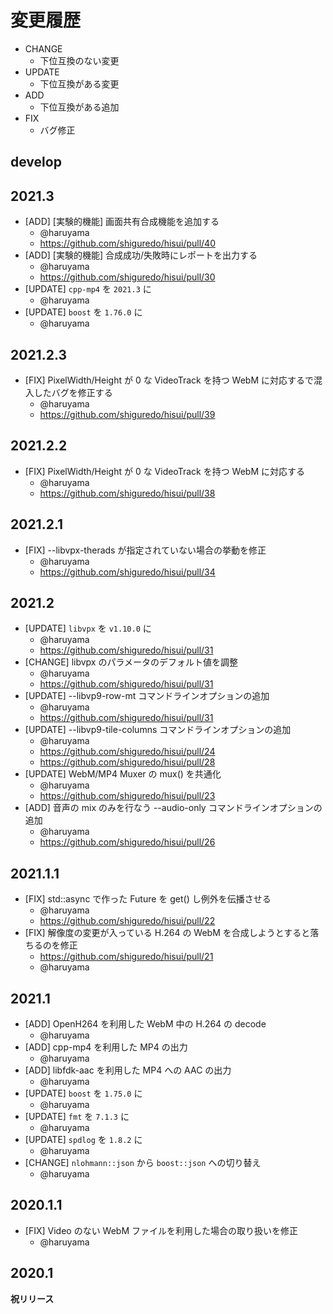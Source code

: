 # 変更履歴

- CHANGE
    - 下位互換のない変更
- UPDATE
    - 下位互換がある変更
- ADD
    - 下位互換がある追加
- FIX
    - バグ修正

## develop

## 2021.3

- [ADD] [実験的機能] 画面共有合成機能を追加する
    - @haruyama
    - https://github.com/shiguredo/hisui/pull/40
- [ADD] [実験的機能] 合成成功/失敗時にレポートを出力する
    - @haruyama
    - https://github.com/shiguredo/hisui/pull/30
- [UPDATE] `cpp-mp4` を `2021.3` に
    - @haruyama
- [UPDATE] `boost` を `1.76.0` に
    - @haruyama

## 2021.2.3

- [FIX] PixelWidth/Height が 0 な VideoTrack を持つ WebM に対応するで混入したバグを修正する
    - @haruyama
    - https://github.com/shiguredo/hisui/pull/39

## 2021.2.2

- [FIX] PixelWidth/Height が 0 な VideoTrack を持つ WebM に対応する
    - @haruyama
    - https://github.com/shiguredo/hisui/pull/38

## 2021.2.1

- [FIX] --libvpx-therads が指定されていない場合の挙動を修正
    - @haruyama
    - https://github.com/shiguredo/hisui/pull/34

## 2021.2

- [UPDATE] `libvpx` を `v1.10.0` に
    - @haruyama
    - https://github.com/shiguredo/hisui/pull/31
- [CHANGE] libvpx のパラメータのデフォルト値を調整
    - @haruyama
    - https://github.com/shiguredo/hisui/pull/31
- [UPDATE] --libvp9-row-mt コマンドラインオプションの追加
    - @haruyama
    - https://github.com/shiguredo/hisui/pull/31
- [UPDATE] --libvp9-tile-columns コマンドラインオプションの追加
    - @haruyama
    - https://github.com/shiguredo/hisui/pull/24
    - https://github.com/shiguredo/hisui/pull/28
- [UPDATE] WebM/MP4 Muxer の mux() を共通化
    - @haruyama
    - https://github.com/shiguredo/hisui/pull/23
- [ADD] 音声の mix のみを行なう --audio-only コマンドラインオプションの追加
    - @haruyama
    - https://github.com/shiguredo/hisui/pull/26

## 2021.1.1

- [FIX] std::async で作った Future を get() し例外を伝播させる
    - @haruyama
    - https://github.com/shiguredo/hisui/pull/22
- [FIX] 解像度の変更が入っている H.264 の WebM を合成しようとすると落ちるのを修正
    - https://github.com/shiguredo/hisui/pull/21
    - @haruyama

## 2021.1

- [ADD] OpenH264 を利用した WebM 中の H.264 の decode
    - @haruyama
- [ADD] cpp-mp4 を利用した MP4 の出力
    - @haruyama
- [ADD] libfdk-aac を利用した MP4 への AAC の出力
    - @haruyama
- [UPDATE] `boost` を `1.75.0` に
    - @haruyama
- [UPDATE] `fmt` を `7.1.3` に
    - @haruyama
- [UPDATE] `spdlog` を `1.8.2` に
    - @haruyama
- [CHANGE] `nlohmann::json` から `boost::json` への切り替え
    - @haruyama

## 2020.1.1

- [FIX] Video のない WebM ファイルを利用した場合の取り扱いを修正
    - @haruyama

## 2020.1

**祝リリース**
